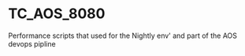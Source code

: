 # TC_AOS_8080

Performance scripts that used for the Nightly env' and part of the AOS devops pipline
